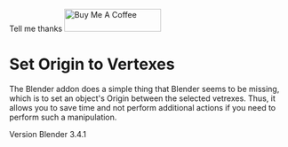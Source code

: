 Tell me thanks
<img src="https://www.buymeacoffee.com/gh0stck29u" alt="Buy Me A Coffee" height="41" width="174" data-canonical-src="https://cdn.buymeacoffee.com/buttons/default-orange.png" style="max-width: 100%;">

# Set Origin to Vertexes

The Blender addon does a simple thing that Blender seems to be missing, which is to set an object's Origin between the selected vetrexes. Thus, it allows you to save time and not perform additional actions if you need to perform such a manipulation.

Version Blender 3.4.1
